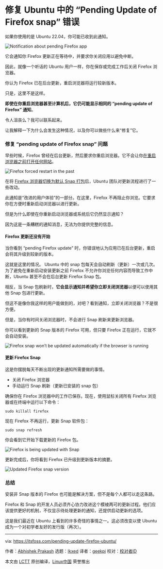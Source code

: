 [#]: subject: "Fixing the “Pending Update of Firefox snap” Error in Ubuntu"
[#]: via: "https://itsfoss.com/pending-update-firefox-ubuntu/"
[#]: author: "Abhishek Prakash https://itsfoss.com/"
[#]: collector: "lkxed"
[#]: translator: "geekpi"
[#]: reviewer: " "
[#]: publisher: " "
[#]: url: " "

修复 Ubuntu 中的 “Pending Update of Firefox snap” 错误
======

如果你使用的是 Ubuntu 22.04，你可能已收到此通知。

![Notification about pending Firefox app][1]

它会通知你 Firefox 更新正在等待中，并要求你关闭应用以避免中断。

因此，就像一个听话的 Ubuntu 用户一样，你在保存或完成工作后关闭 Firefox 浏览器。

你认为 Firefox 已在后台更新，重启浏览器将运行较新版本。

只是，这里不是这样。

**即使在你重启浏览器甚至计算机后，它仍可能显示相同的 “pending update of Firefox” 通知**。

令人沮丧么？我可以联系起来。

让我解释一下为什么会发生这种情况，以及你可以做些什么来“修复”它。

### 修复 “pending update of Firefox snap” 问题

早些时候，Firefox 曾经在后台更新，然后要求你重启浏览器。它不会让你[在重启浏览器之前打开任何网站][2]。

![Firefox forced restart in the past][3]

在将 [Firefox 浏览器切换为默认 Snap 打包][4]后，Ubuntu 团队对更新流程进行了一些改动。

此通知是“改进的用户体验”的一部分。在这里，Firefox 不再阻止你浏览。它要求你在方便时重新启动浏览器以进行更新。

但是为什么即使在你重新启动浏览器或系统后它仍然显示通知？

因为这是一条糟糕的通知消息，无法为你提供完整的信息。

#### Firefox 更新还没有开始

当你看到 “pending Firefox update” 时，你错误地认为应用已在后台更新，重启会将其升级到较新的版本。

这就是这里的情况。 Ubuntu 中的 snap 包每天会自动刷新（更新）一次或几次。为了避免在重新启动安装更新之前 Firefox 不允许你浏览任何内容而导致工作中断，Ubuntu 甚至不会在后台更新 Firefox Snap 包。

相反，当 Snap 包刷新时，**它会显示通知并希望你立即关闭浏览器**以便可以使用其他 Snap 包进行更新。

但这不是像你我这样的用户能做到的，对吧？看到通知，立即关闭浏览器？不是很方便。

但是，当你有时间关闭浏览器时，不会进行 Snap 刷新来更新浏览器。

你可以看到更新的 Snap 版本的 Firefox 可用，但只要 Firefox 正在运行，它就不会自动安装。

![Firefox snap won’t be updated automatically if the browser is running][5]

#### 更新 Firefox Snap

这是你摆脱每天不断出现的更新通知所需要做的事情。

* 关闭 Firefox 浏览器
* 手动运行 Snap 刷新（更新已安装的 snap 包）

确保你在 Firefox 浏览器中的工作已保存。现在，使用鼠标关闭所有 Firefox 浏览器或在终端中运行以下命令：

```
sudo killall firefox
```

现在 Firefox 不再运行，更新 Snap 软件包：

```
sudo snap refresh
```

你会看到它开始下载更新的 Firefox 包。

![Firefox is being updated with Snap][6]

更新完成后，你将看到 Firefox 已升级到更新版本的摘要。

![Updated Firefox snap version][7]

### 总结

安装非 Snap 版本的 Firefox 也可能是解决方案，但不是每个人都可以走这条路。

Firefox 和 Snap 的开发人员必须齐心协力改进这个模棱两可的更新过程。他们应该提供更好的机制，不仅显示待处理更新的通知，还提供启动更新的选项。

这是我们最近在 Ubuntu 上看到的许多奇怪的事情之一。这必须改变以使 Ubuntu 成为一个对初学者友好的发行版（再次）。

--------------------------------------------------------------------------------

via: https://itsfoss.com/pending-update-firefox-ubuntu/

作者：[Abhishek Prakash][a]
选题：[lkxed][b]
译者：[geekpi](https://github.com/geekpi)
校对：[校对者ID](https://github.com/校对者ID)

本文由 [LCTT](https://github.com/LCTT/TranslateProject) 原创编译，[Linux中国](https://linux.cn/) 荣誉推出

[a]: https://itsfoss.com/
[b]: https://github.com/lkxed
[1]: https://itsfoss.com/wp-content/uploads/2022/07/pending-update-firefox-ubuntu.png
[2]: https://news.itsfoss.com/mozilla-annoying-new-tab/
[3]: https://itsfoss.com/wp-content/uploads/2022/07/firefox-restart.webp
[4]: https://news.itsfoss.com/ubuntu-firefox-snap-default/
[5]: https://itsfoss.com/wp-content/uploads/2022/07/pending-Firefox-update-issue-Ubuntu.png
[6]: https://itsfoss.com/wp-content/uploads/2022/07/updating-firefox-snap-package-ubuntu.png
[7]: https://itsfoss.com/wp-content/uploads/2022/07/firefox-snap-update-ubuntu.png

